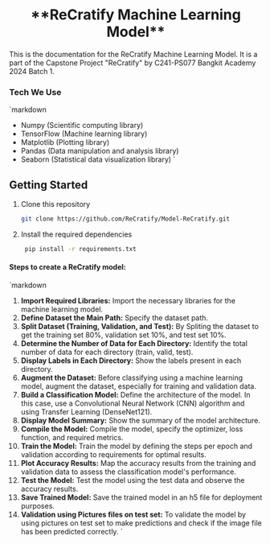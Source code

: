<h1 align="center">**ReCratify Machine Learning Model**</h1>
This is the documentation for the ReCratify Machine Learning Model. It is a part of the Capstone Project "ReCratify" by C241-PS077 Bangkit Academy 2024 Batch 1.

### Tech We Use

`markdown

- Numpy (Scientific computing library)
- TensorFlow (Machine learning library)
- Matplotlib (Plotting library)
- Pandas (Data manipulation and analysis library)
- Seaborn (Statistical data visualization library)
  `

## Getting Started

1. Clone this repository
   ```bash
   git clone https://github.com/ReCratify/Model-ReCratify.git
   ```
2. Install the required dependencies
   ```bash
    pip install -r requirements.txt
   ```

#### Steps to create a ReCratify model:

`markdown

1. **Import Required Libraries:**
   Import the necessary libraries for the machine learning model.
2. **Define Dataset the Main Path:**
   Specify the dataset path.
3. **Split Dataset (Training, Validation, and Test):**
   By Spliting the dataset to get the training set 80%, validation set 10%, and test set 10%.
4. **Determine the Number of Data for Each Directory:**
   Identify the total number of data for each directory (train, valid, test).
5. **Display Labels in Each Directory:**
   Show the labels present in each directory.
6. **Augment the Dataset:**
   Before classifying using a machine learning model, augment the dataset, especially for training and validation data.
7. **Build a Classification Model:**
   Define the architecture of the model. In this case, use a Convolutional Neural Network (CNN) algorithm and using Transfer Learning (DenseNet121).
8. **Display Model Summary:**
   Show the summary of the model architecture.
9. **Compile the Model:**
   Compile the model, specify the optimizer, loss function, and required metrics.
10. **Train the Model:**
    Train the model by defining the steps per epoch and validation according to requirements for optimal results.
11. **Plot Accuracy Results:**
    Map the accuracy results from the training and validation data to assess the classification model's performance.
12. **Test the Model:**
    Test the model using the test data and observe the accuracy results.
13. **Save Trained Model:**
    Save the trained model in an h5 file for deployment purposes.
14. **Validation using Pictures files on test set:**
    To validate the model by using pictures on test set to make predictions and check if the image file has been predicted correctly.
    `
